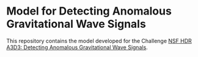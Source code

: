 # Model for Detecting Anomalous Gravitational Wave Signals

This repository contains the model developed for the Challenge [NSF HDR A3D3: Detecting Anomalous Gravitational Wave Signals](https://www.codabench.org/competitions/2626/).

